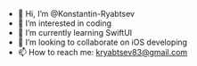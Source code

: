 - 👋 Hi, I’m @Konstantin-Ryabtsev
- 👀 I’m interested in coding
- 🌱 I’m currently learning SwiftUI
- 💞️ I’m looking to collaborate on iOS developing
- 📫 How to reach me: kryabtsev83@gmail.com

<!---
Konstantin-Ryabtsev/Konstantin-Ryabtsev is a ✨ special ✨ repository because its `README.md` (this file) appears on your GitHub profile.
You can click the Preview link to take a look at your changes.
--->
